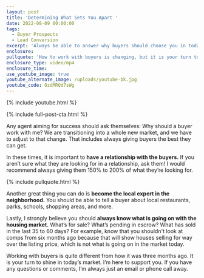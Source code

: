 ```yaml
---
layout: post
title: 'Determining What Sets You Apart '
date: 2022-08-09 00:00:00
tags:
  - Buyer Prospects
  - Lead Conversion
excerpt: 'Always be able to answer why buyers should choose you in today’s market. '
enclosure:
pullquote: 'How to work with buyers is changing, but it is your turn to shine. '
enclosure_type: video/mp4
enclosure_time:
use_youtube_image: true
youtube_alternate_image: /uploads/youtube-bk.jpg
youtube_code: OzdMRQd7sWg
---
```

{% include youtube.html %}

{% include full-post-cta.html %}

Any agent aiming for success should ask themselves: Why should a buyer work with me? We are transitioning into a whole new market, and we have to adjust to that change. That includes always giving buyers the best they can get.&nbsp;

In these times, it is important to **have a relationship with the buyers.** If you aren’t sure what they are looking for in a relationship, ask them\! I would recommend always giving them 150% to 200% of what they’re looking for.&nbsp;

{% include pullquote.html %}

Another great thing you can do is **become the local expert in the neighborhood.** You should be able to tell a buyer about local restaurants, parks, schools, shopping areas, and more.&nbsp;

Lastly, I strongly believe you should **always know what is going on with the housing market.** What’s for sale? What’s pending in escrow? What has sold in the last 35 to 60 days? For example, know that you shouldn't look at comps from six months ago because that will show houses selling for way over the listing price, which is not what is going on in the market today.&nbsp;

Working with buyers is quite different from how it was three months ago. It is your turn to shine in today’s market. I’m here to support you. If you have any questions or comments, I’m always just an email or phone call away.